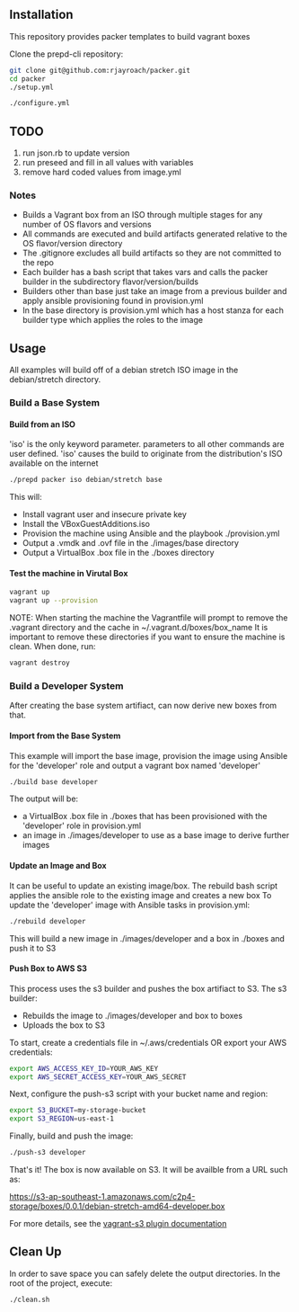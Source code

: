 ## Installation

This repository provides packer templates to build vagrant boxes

Clone the prepd-cli repository:

```bash
git clone git@github.com:rjayroach/packer.git
cd packer
./setup.yml
```

```bash
./configure.yml
```

## TODO

1. run json.rb to update version
2. run preseed and fill in all values with variables
3. remove hard coded values from image.yml

### Notes

- Builds a Vagrant box from an ISO through multiple stages for any number of OS flavors and versions
- All commands are executed and build artifacts generated relative to the OS flavor/version directory
- The .gitignore excludes all build artifacts so they are not committed to the repo
- Each builder has a bash script that takes vars and calls the packer builder in the subdirectory flavor/version/builds
- Builders other than base just take an image from a previous builder and apply ansible provisioning found in provision.yml
- In the base directory is provision.yml which has a host stanza for each builder type which applies the roles to the image


## Usage

All examples will build off of a debian stretch ISO image in the debian/stretch directory.

### Build a Base System

#### Build from an ISO

'iso' is the only keyword parameter. parameters to all other commands are user defined.
'iso' causes the build to originate from the distribution's ISO available on the internet

```bash
./prepd packer iso debian/stretch base
```

This will:

- Install vagrant user and insecure private key
- Install the VBoxGuestAdditions.iso
- Provision the machine using Ansible and the playbook ./provision.yml
- Output a .vmdk and .ovf file in the ./images/base directory
- Output a VirtualBox .box file in the ./boxes directory

#### Test the machine in Virutal Box

```bash
vagrant up
vagrant up --provision
```

NOTE: When starting the machine the Vagrantfile will prompt to remove the .vagrant directory and
the cache in ~/.vagrant.d/boxes/box_name
It is important to remove these directories if you want to ensure the machine is clean. When done, run:

```bash
vagrant destroy
```


### Build a Developer System

After creating the base system artifiact, can now derive new boxes from that.

#### Import from the Base System

This example will import the base image, provision the image using Ansible for the 'developer' role and output a vagrant box named 'developer'

```bash
./build base developer
```

The output will be:
- a VirtualBox .box file in ./boxes that has been provisioned with the 'developer' role in provision.yml
- an image in ./images/developer to use as a base image to derive further images


#### Update an Image and Box

It can be useful to update an existing image/box. The rebuild bash script applies the ansible role to the existing image and creates a new box
To update the 'developer' image with Ansible tasks in provision.yml:

```bash
./rebuild developer
```

This will build a new image in ./images/developer and a box in ./boxes and push it to S3


#### Push Box to AWS S3

This process uses the s3 builder and pushes the box artifiact to S3. The s3 builder:

- Rebuilds the image to ./images/developer and box to boxes
- Uploads the box to S3

To start, create a credentials file in ~/.aws/credentials OR export your AWS credentials:

```bash
export AWS_ACCESS_KEY_ID=YOUR_AWS_KEY
export AWS_SECRET_ACCESS_KEY=YOUR_AWS_SECRET
```

Next, configure the push-s3 script with your bucket name and region:

```bash
export S3_BUCKET=my-storage-bucket
export S3_REGION=us-east-1
```

Finally, build and push the image:

```bash
./push-s3 developer
```

That's it! The box is now available on S3. It will be availble from a URL such as:

https://s3-ap-southeast-1.amazonaws.com/c2p4-storage/boxes/0.0.1/debian-stretch-amd64-developer.box

For more details, see the [vagrant-s3 plugin documentation](https://github.com/lmars/packer-post-processor-vagrant-s3)


## Clean Up

In order to save space you can safely delete the output directories. In the root of the project, execute:

```bash
./clean.sh
```

